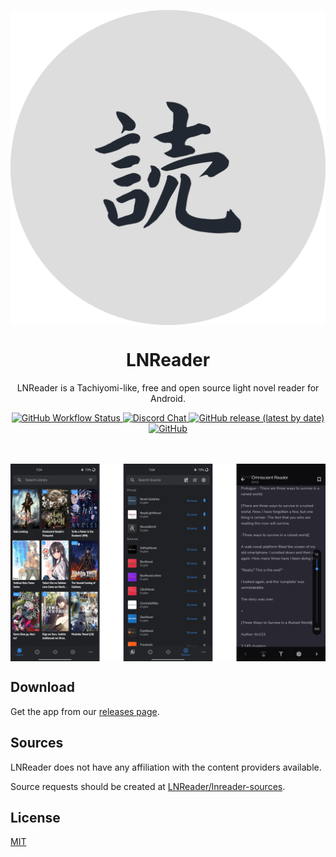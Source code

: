 <p align="center">
  <img src="./.github/readme-images/icon_alt.png" align="center" widht="128" />
<p>
<h1 align="center">
  LNReader
</h1>
<p align="center">
  LNReader is a Tachiyomi-like, free and open source light novel reader for Android.
</p>
<div align="center">
  <a href="https://github.com/LNReader/lnreader/actions/workflows/build.yml">
    <img alt="GitHub Workflow Status" src="https://img.shields.io/github/workflow/status/LNReader/lnreader/CI">
  </a>
  <a href="https://discord.gg/QdcWN4MD63">
    <img alt="Discord Chat" src="https://img.shields.io/discord/835746409357246465.svg?logo=discord&logoColor=white&logoWidth=20&labelColor=7289DA&label=Discord&color=17cf48">
  </a>
  <a href="https://github.com/LNReader/lnreader/releases/latest">
    <img alt="GitHub release (latest by date)" src="https://img.shields.io/github/v/release/LNReader/lnreader">
  </a>
  <a href="https://github.com/LNReader/lnreader/blob/main/LICENSE">
    <img alt="GitHub" src="https://img.shields.io/github/license/LNReader/lnreader">
  </a>
</div>

<br>
<br>

<p align="center">
  <img src="./.github/readme-images/screenshots.png" align="center" />
</p>

## Download
Get the app from our [releases page](https://github.com/rajarsheechatterjee/LNReader/releases).

## Sources
LNReader does not have any affiliation with the content providers available.

Source requests should be created at [LNReader/lnreader-sources](https://github.com/LNReader/lnreader-sources).

## License
[MIT ](https://github.com/rajarsheechatterjee/lnreader/blob/main/LICENSE)
